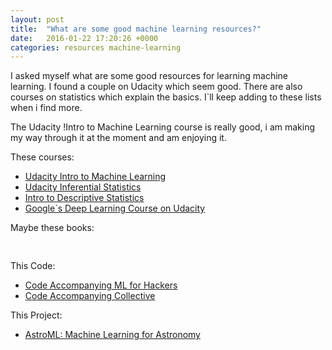 ```yaml
---
layout: post
title:  "What are some good machine learning resources?"
date:   2016-01-22 17:20:26 +0000
categories: resources machine-learning
---
```


I asked myself what are some good resources for learning machine learning. I found a couple on Udacity which seem good. There are also courses on statistics which explain the basics. I\`ll keep adding to these lists when i find more.

The Udacity !Intro to Machine Learning course is really good, i am making my way through it at the moment and am enjoying it.

These courses:

*   [Udacity Intro to Machine Learning](https://www.udacity.com/course/intro-to-machine-learning--ud120)
*   [Udacity Inferential Statistics](https://www.udacity.com/course/intro-to-inferential-statistics--ud201)
*   [Intro to Descriptive Statistics](https://www.udacity.com/course/intro-to-descriptive-statistics--ud827)
*   [Google`s Deep Learning Course on Udacity](https://www.udacity.com/course/deep-learning--ud730)

Maybe these books:
<p>
<div><a href="http://www.amazon.co.uk/gp/product/0596529325/ref=as_li_tl?ie=UTF8&amp;camp=1634&amp;creative=6738&amp;creativeASIN=0596529325&amp;linkCode=as2&amp;tag=explormissio-21" rel="nofollow"><img src="http://ws-eu.amazon-adsystem.com/widgets/q?_encoding=UTF8&amp;ASIN=0596529325&amp;Format=_SL160_&amp;ID=AsinImage&amp;MarketPlace=GB&amp;ServiceVersion=20070822&amp;WS=1&amp;tag=explormissio-21" alt="" border="0" /></a><img style="border:none !important;margin:0!important;" src="http://ir-uk.amazon-adsystem.com/e/ir?t=explormissio-21&amp;l=as2&amp;o=2&amp;a=0596529325" alt="" width="1" height="1" border="0" /><a href="http://www.amazon.co.uk/gp/product/1449303714/ref=as_li_tl?ie=UTF8&amp;camp=1634&amp;creative=6738&amp;creativeASIN=1449303714&amp;linkCode=as2&amp;tag=explormissio-21" rel="nofollow"><img src="http://ws-eu.amazon-adsystem.com/widgets/q?_encoding=UTF8&amp;ASIN=1449303714&amp;Format=_SL160_&amp;ID=AsinImage&amp;MarketPlace=GB&amp;ServiceVersion=20070822&amp;WS=1&amp;tag=explormissio-21" alt="" border="0" /></a>

<a href="http://www.amazon.co.uk/gp/product/1617290181/ref=as_li_tl?ie=UTF8&amp;camp=1634&amp;creative=6738&amp;creativeASIN=1617290181&amp;linkCode=as2&amp;tag=explormissio-21" rel="nofollow"><img src="http://ws-eu.amazon-adsystem.com/widgets/q?_encoding=UTF8&amp;ASIN=1617290181&amp;Format=_SL160_&amp;ID=AsinImage&amp;MarketPlace=GB&amp;ServiceVersion=20070822&amp;WS=1&amp;tag=explormissio-21" alt="" border="0" /></a><img style="border:none !important;margin:0!important;" src="http://ir-uk.amazon-adsystem.com/e/ir?t=explormissio-21&amp;l=as2&amp;o=2&amp;a=1617290181" alt="" width="1" height="1" border="0" />
</div>
</p>

This Code:

*   [Code Accompanying ML for Hackers](https://github.com/johnmyleswhite/ML_for_Hackers)
*   [Code Accompanying Collective](https://github.com/cataska/programming-collective-intelligence-code)

This Project:

*   [AstroML: Machine Learning for Astronomy](https://github.com/astroML/astroML)